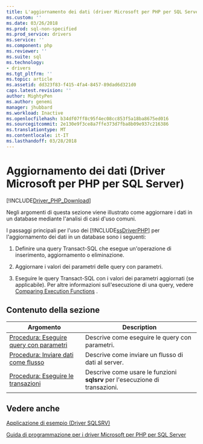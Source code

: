 ```yaml
---
title: L'aggiornamento dei dati (driver Microsoft per PHP per SQL Server) | Documenti Microsoft
ms.custom: ''
ms.date: 03/26/2018
ms.prod: sql-non-specified
ms.prod_service: drivers
ms.service: ''
ms.component: php
ms.reviewer: ''
ms.suite: sql
ms.technology:
- drivers
ms.tgt_pltfrm: ''
ms.topic: article
ms.assetid: dd323f83-f415-4fa4-8457-89dad6d321d0
caps.latest.revision: ''
author: MightyPen
ms.author: genemi
manager: jhubbard
ms.workload: Inactive
ms.openlocfilehash: b34df07ff8c95f4ec08cc853f5a18ba8675ed016
ms.sourcegitcommit: 2e130e9f3ce8a7ffe373d7fba8b09e937c216386
ms.translationtype: MT
ms.contentlocale: it-IT
ms.lasthandoff: 03/28/2018
---
```

# <a name="updating-data-microsoft-drivers-for-php-for-sql-server"></a>Aggiornamento dei dati (Driver Microsoft per PHP per SQL Server)
[!INCLUDE[Driver_PHP_Download](../../includes/driver_php_download.md)]

Negli argomenti di questa sezione viene illustrato come aggiornare i dati in un database mediante l'analisi di casi d'uso comuni.  
  
I passaggi principali per l'uso dei [!INCLUDE[ssDriverPHP](../../includes/ssdriverphp_md.md)] per l'aggiornamento dei dati in un database sono i seguenti:  
  
1.  Definire una query Transact-SQL che esegue un'operazione di inserimento, aggiornamento o eliminazione.  
  
2.  Aggiornare i valori dei parametri delle query con parametri.  
  
3.  Eseguire le query Transact-SQL con i valori dei parametri aggiornati (se applicabile). Per altre informazioni sull'esecuzione di una query, vedere [Comparing Execution Functions](../../connect/php/comparing-execution-functions.md) .  
  
## <a name="in-this-section"></a>Contenuto della sezione  
  
|Argomento|Description|  
|---------|---------------|  
|[Procedura: Eseguire query con parametri](../../connect/php/how-to-perform-parameterized-queries.md)|Descrive come eseguire le query con parametri.|  
|[Procedura: Inviare dati come flusso](../../connect/php/how-to-send-data-as-a-stream.md)|Descrive come inviare un flusso di dati al server.|  
|[Procedura: Eseguire le transazioni](../../connect/php/how-to-perform-transactions.md)|Descrive come usare le funzioni **sqlsrv** per l'esecuzione di transazioni.|  
  
## <a name="see-also"></a>Vedere anche  
[Applicazione di esempio &#40;Driver SQLSRV&#41;](../../connect/php/example-application-sqlsrv-driver.md)

[Guida di programmazione per i driver Microsoft per PHP per SQL Server](../../connect/php/programming-guide-for-php-sql-driver.md)
  
